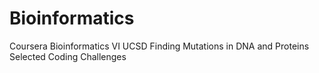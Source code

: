 # Bioinformatics
Coursera Bioinformatics VI UCSD
Finding Mutations in DNA and Proteins
Selected Coding Challenges

